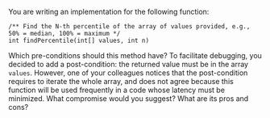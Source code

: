 You are writing an implementation for the following function:

```
/** Find the N-th percentile of the array of values provided, e.g., 50% = median, 100% = maximum */
int findPercentile(int[] values, int n)
```

Which pre-conditions should this method have?
To facilitate debugging, you decided to add a post-condition: the returned value must be in the array `values`.
However, one of your colleagues notices that the post-condition requires to iterate the whole array, and does not agree
because this function will be used frequently in a code whose latency must be minimized. What compromise would you
suggest? What are its pros and cons?